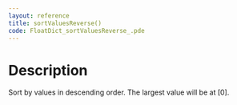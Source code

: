 ```yaml
---
layout: reference
title: sortValuesReverse()
code: FloatDict_sortValuesReverse_.pde
---
```


# Description

Sort by values in descending order. The largest value will be at [0].

